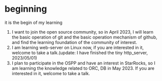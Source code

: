 # beginning
it is the begin of my learning
1. I want to join the open source community, so in  April 2023, I will learn the basic operation of git and the basic operation mechanism of github, and find the learning foundation of the community of interest.
2. I am learning web-server on Linux now, if you are interested in it, welcome to take a talk.(update: I have finished the tiny http_server, 2023/05/01)
3. I plan to participate in the OSPP and have an interest in StarRocks, so I am learning the knowledge related to ORC, DB in May 2023. If you are interested in it, welcome to take a talk.
